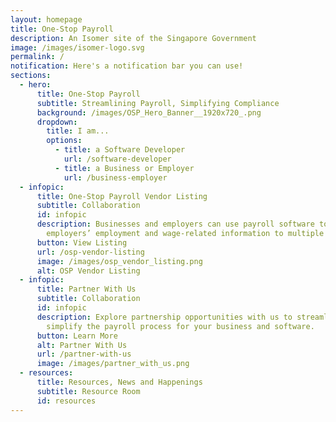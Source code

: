 ```yaml
---
layout: homepage
title: One-Stop Payroll
description: An Isomer site of the Singapore Government
image: /images/isomer-logo.svg
permalink: /
notification: Here's a notification bar you can use!
sections:
  - hero:
      title: One-Stop Payroll
      subtitle: Streamlining Payroll, Simplifying Compliance
      background: /images/OSP_Hero_Banner__1920x720_.png
      dropdown:
        title: I am...
        options:
          - title: a Software Developer
            url: /software-developer
          - title: a Business or Employer
            url: /business-employer
  - infopic:
      title: One-Stop Payroll Vendor Listing
      subtitle: Collaboration
      id: infopic
      description: Businesses and employers can use payroll software to submit
        employers’ employment and wage-related information to multiple agencies.
      button: View Listing
      url: /osp-vendor-listing
      image: /images/osp_vendor_listing.png
      alt: OSP Vendor Listing
  - infopic:
      title: Partner With Us
      subtitle: Collaboration
      id: infopic
      description: Explore partnership opportunities with us to streamline and
        simplify the payroll process for your business and software.
      button: Learn More
      alt: Partner With Us
      url: /partner-with-us
      image: /images/partner_with_us.png
  - resources:
      title: Resources, News and Happenings
      subtitle: Resource Room
      id: resources
---
```

